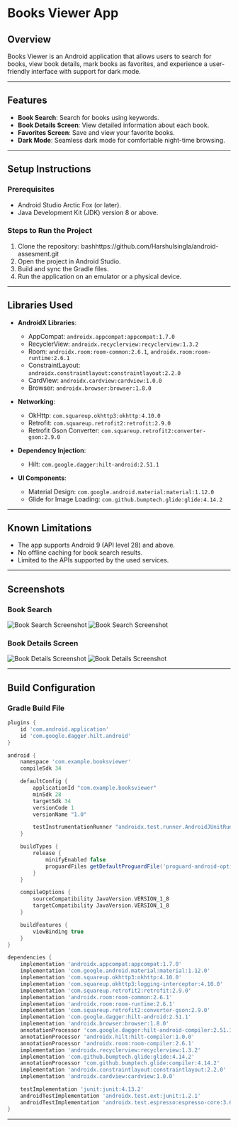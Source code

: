 # Books Viewer App

## Overview
Books Viewer is an Android application that allows users to search for books, view book details, mark books as favorites, and experience a user-friendly interface with support for dark mode.

---

## Features

- **Book Search**: Search for books using keywords.
- **Book Details Screen**: View detailed information about each book.
- **Favorites Screen**: Save and view your favorite books.
- **Dark Mode**: Seamless dark mode for comfortable night-time browsing.

---

## Setup Instructions

### Prerequisites
- Android Studio Arctic Fox (or later).
- Java Development Kit (JDK) version 8 or above.

### Steps to Run the Project

1. Clone the repository: bashhttps://github.com/Harshulsingla/android-assesment.git
2. Open the project in Android Studio.
3. Build and sync the Gradle files.
4. Run the application on an emulator or a physical device.

---

## Libraries Used

- **AndroidX Libraries**:
    - AppCompat: `androidx.appcompat:appcompat:1.7.0`
    - RecyclerView: `androidx.recyclerview:recyclerview:1.3.2`
    - Room: `androidx.room:room-common:2.6.1`, `androidx.room:room-runtime:2.6.1`
    - ConstraintLayout: `androidx.constraintlayout:constraintlayout:2.2.0`
    - CardView: `androidx.cardview:cardview:1.0.0`
    - Browser: `androidx.browser:browser:1.8.0`

- **Networking**:
    - OkHttp: `com.squareup.okhttp3:okhttp:4.10.0`
    - Retrofit: `com.squareup.retrofit2:retrofit:2.9.0`
    - Retrofit Gson Converter: `com.squareup.retrofit2:converter-gson:2.9.0`

- **Dependency Injection**:
    - Hilt: `com.google.dagger:hilt-android:2.51.1`

- **UI Components**:
    - Material Design: `com.google.android.material:material:1.12.0`
    - Glide for Image Loading: `com.github.bumptech.glide:glide:4.14.2`
---

## Known Limitations

- The app supports Android 9 (API level 28) and above.
- No offline caching for book search results.
- Limited to the APIs supported by the used services.

---

## Screenshots

### Book Search
![Book Search Screenshot](assets/search_book_day.png)
![Book Search Screenshot](assets/search_book_night.png)

### Book Details Screen
![Book Details Screenshot](assets/book_detaills_day.png)
![Book Details Screenshot](assets/book_detaills_night.png)


---

## Build Configuration

### Gradle Build File
```gradle
plugins {
    id 'com.android.application'
    id 'com.google.dagger.hilt.android'
}

android {
    namespace 'com.example.booksviewer'
    compileSdk 34

    defaultConfig {
        applicationId "com.example.booksviewer"
        minSdk 28
        targetSdk 34
        versionCode 1
        versionName "1.0"

        testInstrumentationRunner "androidx.test.runner.AndroidJUnitRunner"
    }

    buildTypes {
        release {
            minifyEnabled false
            proguardFiles getDefaultProguardFile('proguard-android-optimize.txt'), 'proguard-rules.pro'
        }
    }

    compileOptions {
        sourceCompatibility JavaVersion.VERSION_1_8
        targetCompatibility JavaVersion.VERSION_1_8
    }

    buildFeatures {
        viewBinding true
    }
}

dependencies {
    implementation 'androidx.appcompat:appcompat:1.7.0'
    implementation 'com.google.android.material:material:1.12.0'
    implementation 'com.squareup.okhttp3:okhttp:4.10.0'
    implementation 'com.squareup.okhttp3:logging-interceptor:4.10.0'
    implementation 'com.squareup.retrofit2:retrofit:2.9.0'
    implementation 'androidx.room:room-common:2.6.1'
    implementation 'androidx.room:room-runtime:2.6.1'
    implementation 'com.squareup.retrofit2:converter-gson:2.9.0'
    implementation 'com.google.dagger:hilt-android:2.51.1'
    implementation 'androidx.browser:browser:1.8.0'
    annotationProcessor 'com.google.dagger:hilt-android-compiler:2.51.1'
    annotationProcessor 'androidx.hilt:hilt-compiler:1.0.0'
    annotationProcessor 'androidx.room:room-compiler:2.6.1'
    implementation 'androidx.recyclerview:recyclerview:1.3.2'
    implementation 'com.github.bumptech.glide:glide:4.14.2'
    annotationProcessor 'com.github.bumptech.glide:compiler:4.14.2'
    implementation 'androidx.constraintlayout:constraintlayout:2.2.0'
    implementation 'androidx.cardview:cardview:1.0.0'

    testImplementation 'junit:junit:4.13.2'
    androidTestImplementation 'androidx.test.ext:junit:1.2.1'
    androidTestImplementation 'androidx.test.espresso:espresso-core:3.6.1'
}
```

---

